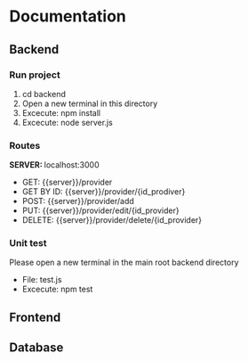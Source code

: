 <h1>Documentation </h1>

<h2>Backend</h2> 
<h3> Run project </h3>
<ol>
  <li>cd backend</li>
  <li>Open a new terminal in this directory</li>
  <li>Excecute: npm install</li>
  <li>Excecute: node server.js</li>
</ol>

<h3> Routes </h3>
<p> <strong>SERVER: </strong> localhost:3000 </p>
<ul>
  <li>GET: {{server}}/provider </li>
  <li>GET BY ID: {{server}}/provider/{id_prodiver} </li>
  <li>POST: {{server}}/provider/add</li>
  <li>PUT: {{server}}/provider/edit/{id_provider}</li>
  <li>DELETE: {{server}}/provider/delete/{id_provider} </li>
</ul>


<h3>Unit test</h3>
<p> Please open a new terminal in the main root backend directory</p>
<ul>
  <li>File: test.js</li>
  <li>Excecute: npm test</li>
</ul>


<h2>Frontend</h2>

<h2>Database</h2>




